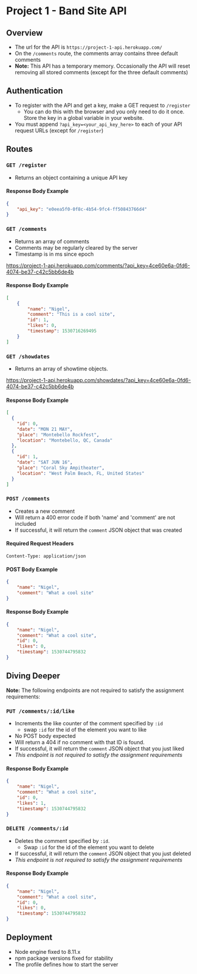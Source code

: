 # Project 1 - Band Site API

## Overview
- The url for the API is `https://project-1-api.herokuapp.com/`
- On the `/comments` route, the comments array contains three default comments
- **Note:** This API has a temporary memory. Occasionally the API will reset removing all stored comments (except for the three default comments)

## Authentication
- To register with the API and get a key, make a GET request to `/register`
    - You can do this with the browser and you only need to do it once. Store the key in a global variable in your website.
- You must append `?api_key=<your_api_key_here>` to each of your API request URLs (except for `/register`)

## Routes

### `GET /register`
- Returns an object containing a unique API key

#### Response Body Example
```json
{
    "api_key": "e0eea5f0-0f8c-4b54-9fc4-ff50843766d4"
}
```

### `GET /comments`
- Returns an array of comments
- Comments may be regularly cleared by the server
- Timestamp is in ms since epoch

https://project-1-api.herokuapp.com/comments/?api_key=4ce60e6a-0fd6-4074-be37-c42c5bb6de4b

#### Response Body Example
```json
[
    {
        "name": "Nigel",
        "comment": "This is a cool site",
        "id": 1,
        "likes": 0,
        "timestamp": 1530716269495
    }
]
```

### `GET /showdates`
- Returns an array of showtime objects.

https://project-1-api.herokuapp.com/showdates/?api_key=4ce60e6a-0fd6-4074-be37-c42c5bb6de4b

#### Response Body Example
```json
[
  {
    "id": 0,
    "date": "MON 21 MAY",
    "place": "Montebello Rockfest",
    "location": "Montebello, QC, Canada"
  },
  {
    "id": 1,
    "date": "SAT JUN 16",
    "place": "Coral Sky Ampitheater",
    "location": "West Palm Beach, FL, United States"
  }
]
```

### `POST /comments`
- Creates a new comment
- Will return a 400 error code if both 'name' and 'comment' are not included
- If successful, it will return the `comment` JSON object that was created

#### Required Request Headers
```Content-Type: application/json```

#### POST Body Example
```json
{
	"name": "Nigel",
	"comment": "What a cool site"
}
```

#### Response Body Example
```json
{
    "name": "Nigel",
    "comment": "What a cool site",
    "id": 0,
    "likes": 0,
    "timestamp": 1530744795832
}
```

## Diving Deeper
**Note:** The following endpoints are not required to satisfy the assignment requirements:

### `PUT /comments/:id/like`
- Increments the like counter of the comment specified by `:id`
  - swap `:id` for the id of the element you want to like
- No POST body expected
- Will return a 404 if no comment with that ID is found.
- If successful, it will return the `comment` JSON object that you just liked
- *This endpoint is not required to satisfy the assignment requirements*

#### Response Body Example
```json
{
    "name": "Nigel",
    "comment": "What a cool site",
    "id": 0,
    "likes": 1,
    "timestamp": 1530744795832
}
```

### `DELETE /comments/:id`
- Deletes the comment specified by `:id`. 
  - Swap `:id` for the id of the element you want to delete
- If successful, it will return the `comment` JSON object that you just deleted
- *This endpoint is not required to satisfy the assignment requirements*

#### Response Body Example
```json
{
    "name": "Nigel",
    "comment": "What a cool site",
    "id": 0,
    "likes": 0,
    "timestamp": 1530744795832
}
```

## Deployment
- Node engine fixed to 8.11.x
- npm package versions fixed for stability
- The profile defines how to start the server